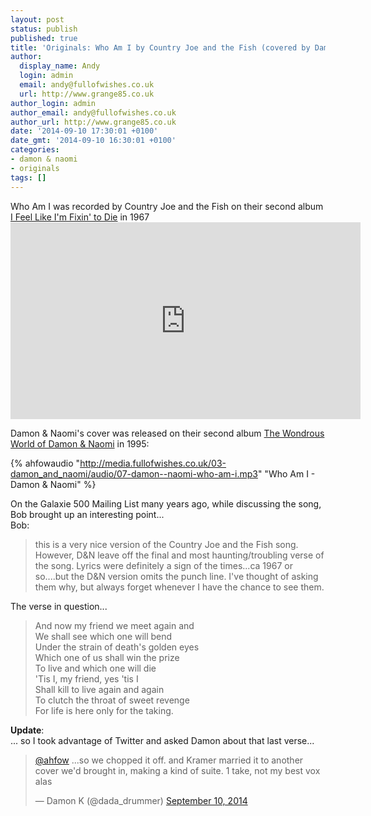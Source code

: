 ```yaml
---
layout: post
status: publish
published: true
title: 'Originals: Who Am I by Country Joe and the Fish (covered by Damon & Naomi)'
author:
  display_name: Andy
  login: admin
  email: andy@fullofwishes.co.uk
  url: http://www.grange85.co.uk
author_login: admin
author_email: andy@fullofwishes.co.uk
author_url: http://www.grange85.co.uk
date: '2014-09-10 17:30:01 +0100'
date_gmt: '2014-09-10 16:30:01 +0100'
categories:
- damon & naomi
- originals
tags: []
---
```

<p>Who Am I was recorded by Country Joe and the Fish on their second album <a href="http://en.wikipedia.org/wiki/I-Feel-Like-I%27m-Fixin%27-to-Die">I Feel Like I'm Fixin' to Die</a> in 1967<br />
<iframe width="560" height="315" src="https://www.youtube.com/embed/xg6KLK07Tlk" frameborder="0" allowfullscreen></iframe>
<p>Damon & Naomi's cover was released on their second album <a href="/database/release/the-wondrous-world-of-damon-naomi/" title="The Wondrous World of Damon & Naomi">The Wondrous World of Damon & Naomi</a> in 1995:</p>

{% ahfowaudio "http://media.fullofwishes.co.uk/03-damon_and_naomi/audio/07-damon--naomi-who-am-i.mp3" "Who Am I - Damon & Naomi" %}

<p>On the Galaxie 500 Mailing List many years ago, while discussing the song, Bob brought up an interesting point...<br />
Bob:</p>
<blockquote><p>this is a very nice version of the Country Joe and the Fish song. However, D&N leave off the final and most haunting/troubling verse of the song. Lyrics were definitely a sign of the times...ca 1967 or so....but the D&N version omits the punch line. I've thought of asking them why, but always forget whenever I have the chance to see them.
</p></blockquote>
<p>The verse in question...</p>
<blockquote><p>And now my friend we meet again and<br />
We shall see which one will bend<br />
Under the strain of death's golden eyes<br />
Which one of us shall win the prize<br />
To live and which one will die<br />
'Tis I, my friend, yes 'tis I<br />
Shall kill to live again and again<br />
To clutch the throat of sweet revenge<br />
For life is here only for the taking.
</p></blockquote>
<p><strong>Update</strong>:<br />
... so I took advantage of Twitter and asked Damon about that last verse...</p>
<blockquote class="twitter-tweet" lang="en-gb"><p><a href="https://twitter.com/ahfow">@ahfow</a> ...so we chopped it off. and Kramer married it to another cover we&#39;d brought in, making a kind of suite. 1 take, not my best vox alas</p>
<p>&mdash; Damon K (@dada_drummer) <a href="https://twitter.com/dada_drummer/status/509791873658290177">September 10, 2014</a></p></blockquote>
<p><script async src="//platform.twitter.com/widgets.js" charset="utf-8"></script></p>
